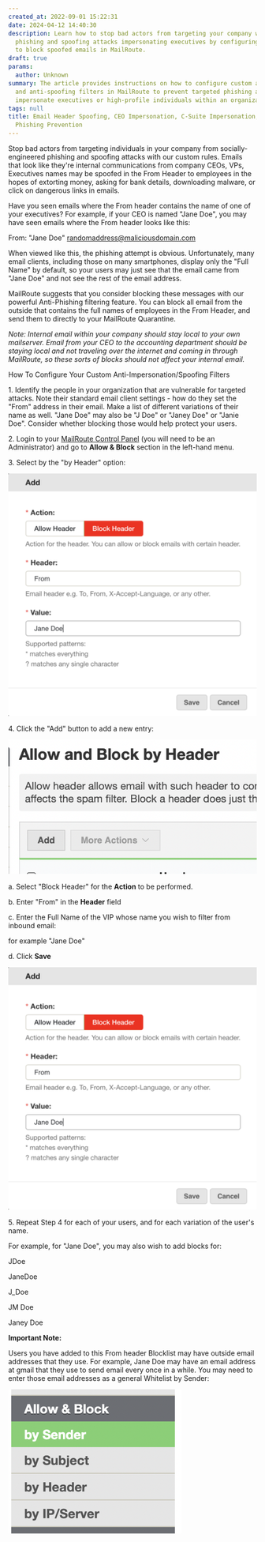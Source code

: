 ```yaml
---
created_at: 2022-09-01 15:22:31
date: 2024-04-12 14:40:30
description: Learn how to stop bad actors from targeting your company with socially-engineered
  phishing and spoofing attacks impersonating executives by configuring custom rules
  to block spoofed emails in MailRoute.
draft: true
params:
  author: Unknown
summary: The article provides instructions on how to configure custom anti-impersonation
  and anti-spoofing filters in MailRoute to prevent targeted phishing attacks that
  impersonate executives or high-profile individuals within an organization.
tags: null
title: Email Header Spoofing, CEO Impersonation, C-Suite Impersonation, Social Engineering,
  Phishing Prevention
---
```



Stop bad actors from targeting individuals in your company from socially-
engineered phishing and spoofing attacks with our custom rules. Emails that
look like they're internal communications from company CEOs, VPs, Executives
names may be spoofed in the From Header to employees in the hopes of extorting
money, asking for bank details, downloading malware, or click on dangerous
links in emails.

Have you seen emails where the From header contains the name of one of your
executives? For example, if your CEO is named "Jane Doe", you may have seen
emails where the From header looks like this:

From: "Jane Doe" <randomaddress@maliciousdomain.com>

When viewed like this, the phishing attempt is obvious. Unfortunately, many
email clients, including those on many smartphones, display only the "Full
Name" by default, so your users may just see that the email came from "Jane
Doe" and not see the rest of the email address.

MailRoute suggests that you consider blocking these messages with our powerful
Anti-Phishing filtering feature. You can block all email from the outside that
contains the full names of employees in the From Header, and send them to
directly to your MailRoute Quarantine.

_Note: Internal email within your company should stay local to your own
mailserver. Email from your CEO to the accounting department should be staying
local and not traveling over the internet and coming in through MailRoute, so
these sorts of blocks should not affect your internal email._

How To Configure Your Custom Anti-Impersonation/Spoofing Filters

1\. Identify the people in your organization that are vulnerable for targeted
attacks. Note their standard email client settings - how do they set the
"From" address in their email. Make a list of different variations of their
name as well. "Jane Doe" may also be "J Doe" or "Janey Doe" or "Janie Doe".
Consider whether blocking those would help protect your users.

2\. Login to your [MailRoute Control Panel](https://admin.mailroute.net) (you
will need to be an Administrator) and go to **Allow & Block** section in the
left-hand menu.

3\. Select by the "by Header" option:

![mceclip0.png](mceclip0.png)

4\. Click the "Add" button to add a new entry:

![mceclip1.png](mceclip1.png)

a. Select "Block Header" for the **Action** to be performed.

b. Enter "From" in the **Header** field

c. Enter the Full Name of the VIP whose name you wish to filter from inbound
email:

for example "Jane Doe"

d. Click **Save**

![mceclip0.png](mceclip0.png)

5\. Repeat Step 4 for each of your users, and for each variation of the user's
name.

For example, for "Jane Doe", you may also wish to add blocks for:

JDoe

JaneDoe

J_Doe

JM Doe

Janey Doe

**Important Note:**

Users you have added to this From header Blocklist may have outside email
addresses that they use. For example, Jane Doe may have an email address at
gmail that they use to send email every once in a while. You may need to enter
those email addresses as a general Whitelist by Sender:

![mceclip2.png](mceclip2.png)

